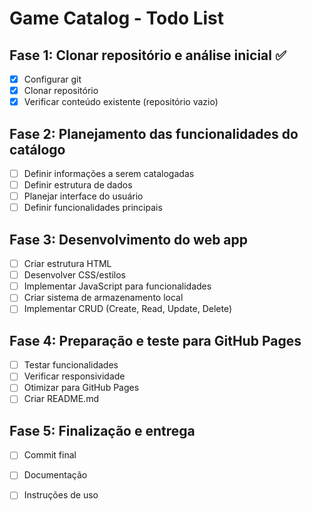# Game Catalog - Todo List

## Fase 1: Clonar repositório e análise inicial ✅
- [x] Configurar git
- [x] Clonar repositório
- [x] Verificar conteúdo existente (repositório vazio)

## Fase 2: Planejamento das funcionalidades do catálogo
- [ ] Definir informações a serem catalogadas
- [ ] Definir estrutura de dados
- [ ] Planejar interface do usuário
- [ ] Definir funcionalidades principais

## Fase 3: Desenvolvimento do web app
- [ ] Criar estrutura HTML
- [ ] Desenvolver CSS/estilos
- [ ] Implementar JavaScript para funcionalidades
- [ ] Criar sistema de armazenamento local
- [ ] Implementar CRUD (Create, Read, Update, Delete)

## Fase 4: Preparação e teste para GitHub Pages
- [ ] Testar funcionalidades
- [ ] Verificar responsividade
- [ ] Otimizar para GitHub Pages
- [ ] Criar README.md

## Fase 5: Finalização e entrega
- [ ] Commit final
- [ ] Documentação
- [ ] Instruções de uso

